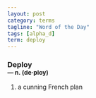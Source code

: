```yaml
---
layout: post
category: terms
tagline: "Word of the Day"
tags: [alpha_d]
term: deploy
---
```


<h3>Deploy<br/> <small>&mdash; n. (de<span>&middot;</span>ploy)</small></h3>
<p><ol>
<li>a cunning French plan</li>
</ol></p>
